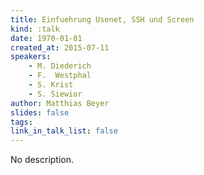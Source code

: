 ```yaml
---
title: Einfuehrung Usenet, SSH und Screen
kind: :talk
date: 1970-01-01
created_at: 2015-07-11
speakers:
    - M. Diederich
    - F.  Westphal
    - S. Krist
    - S. Siewior
author: Matthias Beyer
slides: false
tags:
link_in_talk_list: false
---
```


No description.
